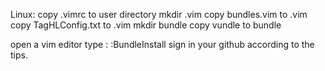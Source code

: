 Linux: 
  copy .vimrc to user directory
  mkdir .vim
  copy bundles.vim to .vim
  copy TagHLConfig.txt to .vim
  mkdir bundle
  copy vundle to bundle
  
  open a vim editor
  type : :BundleInstall
  sign in your github according to the tips.

